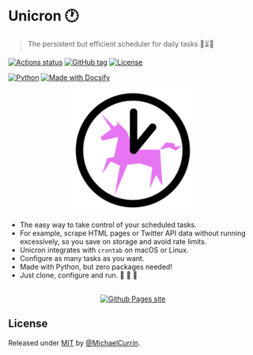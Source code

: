 # Unicron :clock1:
> The persistent but efficient scheduler for daily tasks :repeat_one::hourglass_flowing_sand::unicorn:

[![Actions status](https://github.com/MichaelCurrin/unicron/workflows/Python%20application/badge.svg)](https://github.com/MichaelCurrin/unicron/actions)
[![GitHub tag](https://img.shields.io/github/tag/MichaelCurrin/unicron)](https://GitHub.com/MichaelCurrin/unicron/tags/)
[![License](https://img.shields.io/badge/License-MIT-blue)](#license)

[![Python](https://img.shields.io/badge/python->=3.6-blue.svg?logo=python&logoColor=white)](https://python.org/)
[![Made with Docsify](https://img.shields.io/badge/docs-docsifyJS-blue)](https://docsify.js.org/)


<div align="center">
    <a href="https://michaelcurrin.github.io/unicron/">
        <img width="250" src="docs/_media/logo.svg" alt="Unicron logo">
    </a>
</div>


- The easy way to take control of your scheduled tasks.
- For example, scrape HTML pages or Twitter API data without running excessively, so you save on storage and avoid rate limits.
- Unicron integrates with `crontab` on macOS or Linux.
- Configure as many tasks as you want.
- Made with Python, but zero packages needed!
- Just clone, configure and run. :snake: :tada: :unicorn:

<br>

<div align="center">
    <a href="https://michaelcurrin.github.io/unicron/">
        <img src="https://img.shields.io/badge/View-Documentation-f967f9?style=for-the-badge" alt="Github Pages site"/>
    </a>
</div>


## License

Released under [MIT](/LICENSE) by [@MichaelCurrin](https://github.com/MichaelCurrin).
